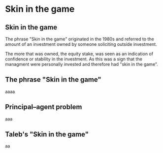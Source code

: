 # Skin in the game

## Skin in the game

The phrase "Skin in the game" originated in the 1980s and referred to the amount of an investment owned by someone soliciting outside investment.&#x20;

The more that was owned, the equity stake, was seen as an indication of confidence or stability in the investment. As this was a sign that the managment were personally invested and therefore had "skin in the game".



## The phrase "Skin in the game"

aaaa

## Principal–agent problem

aaa

## Taleb's "Skin in the game"

aa

